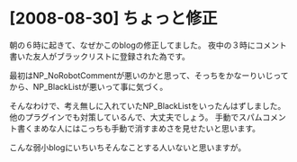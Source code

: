 # [2008-08-30] ちょっと修正


朝の６時に起きて、なぜかこのblogの修正してました。
夜中の３時にコメント書いた友人がブラックリストに登録された為です。

最初はNP_NoRobotCommentが悪いのかと思って、そっちをかなーりいじってから、NP_BlackListが悪いって事に気づく。

そんなわけで、考え無しに入れていたNP_BlackListをいったんはずしました。
他のプラグインでも対策しているんで、大丈夫でしょう。
手動でスパムコメント書くまめな人にはこっちも手動で消すまめさを見せたいと思います。

こんな弱小blogにいちいちそんなことする人いないと思いますが。
